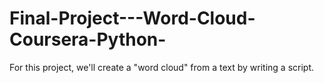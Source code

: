 # Final-Project---Word-Cloud-Coursera-Python-
For this project, we'll create a "word cloud" from a text by writing a script.
